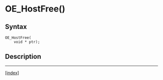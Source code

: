 # OE_HostFree()



## Syntax

    OE_HostFree(
        void * ptr);
## Description 

---
[[index]](index.md)

